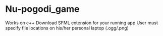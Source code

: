 # Nu-pogodi_game
Works on c++ 
Download SFML extension for your running app
User must specify file locations on his/her personal laptop (.ogg/.png)
